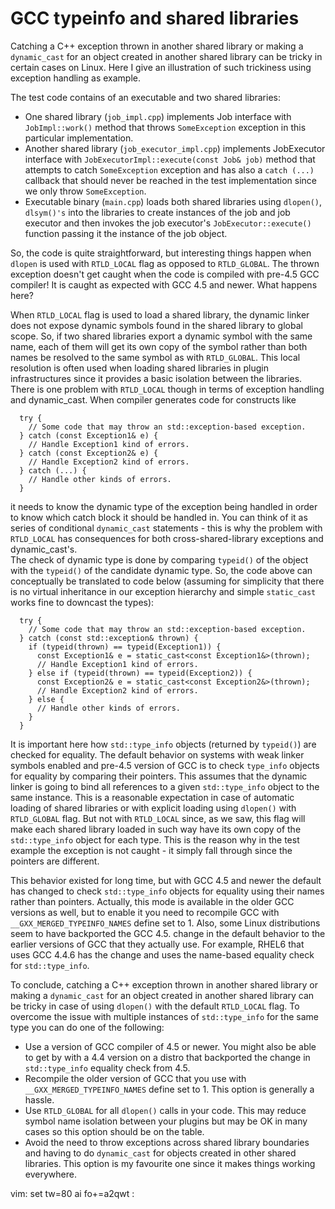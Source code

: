 GCC typeinfo and shared libraries
=================================

Catching a C++ exception thrown in another shared library or making a 
`dynamic_cast` for an object created in another shared library can be tricky in 
certain cases on Linux.  Here I give an illustration of such trickiness using 
exception handling as example.

The test code contains of an executable and two shared libraries:
* One shared library (`job_impl.cpp`) implements Job interface with 
  `JobImpl::work()` method that throws `SomeException` exception in this 
  particular implementation.
* Another shared library (`job_executor_impl.cpp`) implements JobExecutor 
  interface with `JobExecutorImpl::execute(const Job& job)` method that attempts 
  to catch `SomeException` exception and has also a `catch (...)` callback that 
  should never be reached in the test implementation since we only throw 
  `SomeException`.
* Executable binary (`main.cpp`) loads both shared libraries using `dlopen()`, 
  `dlsym()'s` into the libraries to create instances of the job and job executor 
  and then invokes the job executor's `JobExecutor::execute()` function passing 
  it the instance of the job object.

So, the code is quite straightforward, but interesting things happen when 
`dlopen` is used with `RTLD_LOCAL` flag as opposed to `RTLD_GLOBAL`.  The thrown 
exception doesn't get caught when the code is compiled with pre-4.5 GCC 
compiler!  It is caught as expected with GCC 4.5 and newer.  What happens here?

When `RTLD_LOCAL` flag is used to load a shared library, the dynamic linker does 
not expose dynamic symbols found in the shared library to global scope.  So, if 
two shared libraries export a dynamic symbol with the same name, each of them 
will get its own copy of the symbol rather than both names be resolved to the 
same symbol as with `RTLD_GLOBAL`.  This local resolution is often used when 
loading shared libraries in plugin infrastructures since it provides a basic 
isolation between the libraries.  There is one problem with `RTLD_LOCAL` though in 
terms of exception handling and dynamic_cast.  When compiler generates code for 
constructs like

```
  try {
    // Some code that may throw an std::exception-based exception.
  } catch (const Exception1& e) {
    // Handle Exception1 kind of errors.
  } catch (const Exception2& e) {
    // Handle Exception2 kind of errors.
  } catch (...) {
    // Handle other kinds of errors.
  }
```

it needs to know the dynamic type of the exception being handled in order to 
know which catch block it should be handled in.  You can think of it as series 
of conditional `dynamic_cast` statements - this is why the problem with `RTLD_LOCAL` 
has consequences for both cross-shared-library exceptions and dynamic_cast's.  
The check of dynamic type is done by comparing `typeid()` of the object with the 
`typeid()` of the candidate dynamic type.  So, the code above can conceptually be 
translated to code below (assuming for simplicity that there is no virtual 
inheritance in our exception hierarchy and simple `static_cast` works fine to 
downcast the types):

```
  try {
    // Some code that may throw an std::exception-based exception.
  } catch (const std::exception& thrown) {
    if (typeid(thrown) == typeid(Exception1)) {
      const Exception1& e = static_cast<const Exception1&>(thrown);
      // Handle Exception1 kind of errors.
    } else if (typeid(thrown) == typeid(Exception2)) {
      const Exception2& e = static_cast<const Exception2&>(thrown);
      // Handle Exception2 kind of errors.
    } else {
      // Handle other kinds of errors.
    }
  }
```

It is important here how `std::type_info` objects (returned by `typeid()`) are 
checked for equality.  The default behavior on systems with weak linker symbols 
enabled and pre-4.5 version of GCC is to check `type_info` objects for equality by comparing 
their pointers.  This assumes that the dynamic linker is going to bind all 
references to a given `std::type_info` object to the same instance.  This is a 
reasonable expectation in case of automatic loading of shared libraries or with 
explicit loading using `dlopen()` with `RTLD_GLOBAL` flag.  But not with `RTLD_LOCAL` 
since, as we saw, this flag will make each shared library loaded in such way 
have its own copy of the `std::type_info` object for each type.  This is the 
reason why in the test example the exception is not caught - it simply fall 
through since the pointers are different.

This behavior existed for long time, but with GCC 4.5 and newer the default has 
changed to check `std::type_info` objects for equality using their names rather 
than pointers.  Actually, this mode is available in the older GCC versions as 
well, but to enable it you need to recompile GCC with 
`__GXX_MERGED_TYPEINFO_NAMES` define set to 1.  Also, some Linux distributions 
seem to have backported the GCC 4.5. change in the default behavior to the 
earlier versions of GCC that they actually use.  For example, RHEL6 that uses 
GCC 4.4.6 has the change and uses the name-based equality check for 
`std::type_info`.

To conclude, catching a C++ exception thrown in another shared library or making 
a `dynamic_cast` for an object created in another shared library can be tricky in 
case of using `dlopen()` with the default `RTLD_LOCAL` flag.  To overcome the 
issue with multiple instances of `std::type_info` for the same type you can do one 
of the following:
* Use a version of GCC compiler of 4.5 or newer.  You might also be able to get 
  by with a 4.4 version on a distro that backported the change in `std::type_info` 
  equality check from 4.5.
* Recompile the older version of GCC that you use with 
  `__GXX_MERGED_TYPEINFO_NAMES` define set to 1.  This option is generally a 
  hassle.
* Use `RTLD_GLOBAL` for all `dlopen()` calls in your code.  This may reduce 
  symbol name isolation between your plugins but may be OK in many cases so this 
  option should be on the table.
* Avoid the need to throw exceptions across shared library boundaries and having 
  to do `dynamic_cast` for objects created in other shared libraries.  This option 
  is my favourite one since it makes things working everywhere.

vim: set tw=80 ai fo+=a2qwt :
